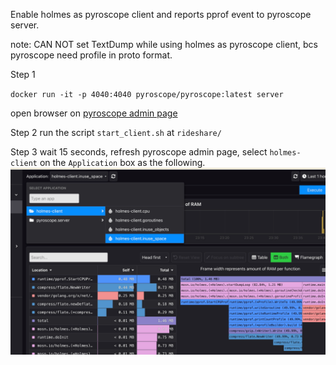 
Enable holmes as pyroscope client and reports pprof 
event to pyroscope server.

note: CAN NOT set TextDump while using holmes as pyroscope client, 
bcs pyroscope need profile in proto format.

Step 1

``docker run -it -p 4040:4040 pyroscope/pyroscope:latest server``

open browser on [pyroscope admin page](http://localhost:4040/)

Step 2
run the script `start_client.sh` at `rideshare/`

Step 3
wait 15 seconds, refresh pyroscope admin page, select 
`holmes-client` on the `Application` box as the following.
![admin](./admin.png)

